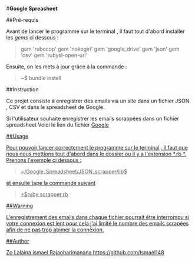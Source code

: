 
#**Google Spreasheet**

 

##Pré-requis


Avant de lancer le programme sur le terminal , il faut tout d'abord installer les *gems* ci dessous :

>gem  'rubocop'
gem  'nokogiri' 
gem  'google_drive'
gem  'json'
gem  'csv'
gem  'rubysl-open-uri'


Ensuite, on les mets à jour grâce à la commande :

>~$ bundle install


##Instruction

Ce projet consiste à enregistrer des emails via un site  dans un fichier JSON , CSV et dans le spreadsheet de Google. 

Si l'utilisateur souhaite enregistrer les emails scrappées dans un fichier spreadsheet Voici le lien du fichier  <a href ="https://docs.google.com/spreadsheets/d/152kqnXBMHvuWKCSiTd_G_tly13wFB0aFuU-LZPD09BQ/edit#gid=0">Google


##Usage

Pour pouvoir lancer correctement le programme sur le terminal , il faut que nous nous mettions tout d'abord dans le dossier ou il y a l'extension *.rb *. Prenons l'exemple ci dessous :

>~/Google_Spreadsheet/JSON_scrapper/lib$ 


et ensuite tape  la commande  suivant

>*$ruby scrapper.rb

##Warning

L'enregistrement des emails dans chaque fichier pourrait être interrompu si votre connexion est lent pour cela j'ai limité le nombre  des emails scrapées afin de ne pas trop abimer la connexion.




##Author

Zo Lalaina ismael Rajaoharimanana
https://github.com/Ismael148

